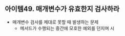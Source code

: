 ## 아이템49. 매개변수가 유효한지 검사하라
* 매개변수 검사를 제대로 못할 때 발생하는 문제
	* 메서드가 수행되는 중간에 모호한 예외를 던지며 시
<!--stackedit_data:
eyJoaXN0b3J5IjpbLTQ2MTY4MDI5OV19
-->